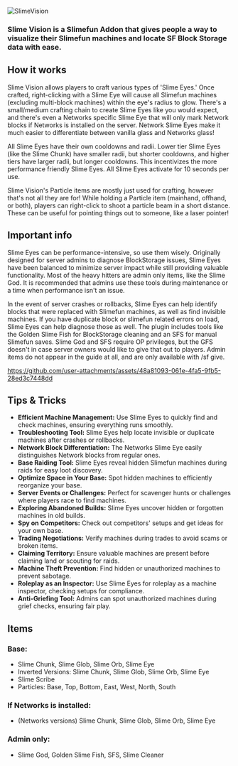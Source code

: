 ![SlimeVision](https://github.com/user-attachments/assets/044e9fec-5a44-4b16-b091-23738f4ae4bf)

### Slime Vision is a Slimefun Addon that gives people a way to visualize their Slimefun machines and locate SF Block Storage data with ease.

## How it works
Slime Vision allows players to craft various types of 'Slime Eyes.' Once crafted, right-clicking with a Slime Eye will cause all Slimefun machines (excluding multi-block machines) within the eye's radius to glow. There's a small/medium crafting chain to create Slime Eyes like you would expect, and there's even a Networks specific Slime Eye that will only mark Network blocks if Networks is installed on the server. Network Slime Eyes make it much easier to differentiate between vanilla glass and Networks glass!

All Slime Eyes have their own cooldowns and radii. Lower tier Slime Eyes (like the Slime Chunk) have smaller radii, but shorter cooldowns, and higher tiers have larger radii, but longer cooldowns. This incentivizes the more performance friendly Slime Eyes. All Slime Eyes activate for 10 seconds per use.

Slime Vision's Particle items are mostly just used for crafting, however that's not all they are for! While holding a Particle item (mainhand, offhand, or both), players can right-click to shoot a particle beam in a short distance. These can be useful for pointing things out to someone, like a laser pointer!

## Important info
Slime Eyes can be performance-intensive, so use them wisely. Originally designed for server admins to diagnose BlockStorage issues, Slime Eyes have been balanced to minimize server impact while still providing valuable functionality. Most of the heavy hitters are admin only items, like the Slime God. It is recommended that admins use these tools during maintenance or a time when performance isn't an issue.

In the event of server crashes or rollbacks, Slime Eyes can help identify blocks that were replaced with Slimefun machines, as well as find invisible machines. If you have duplicate block or slimefun related errors on load, Slime Eyes can help diagnose those as well. The plugin includes tools like the Golden Slime Fish for BlockStorage cleaning and an SFS for manual Slimefun saves. Slime God and SFS require OP privileges, but the GFS doesn't in case server owners would like to give that out to players. Admin items do not appear in the guide at all, and are only available with /sf give.

https://github.com/user-attachments/assets/48a81093-061e-4fa5-9fb5-28ed3c7448dd

## Tips & Tricks
- **Efficient Machine Management:**
  Use Slime Eyes to quickly find and check machines, ensuring everything runs smoothly.
- **Troubleshooting Tool:**
  Slime Eyes help locate invisible or duplicate machines after crashes or rollbacks.
- **Network Block Differentiation:**
  The Networks Slime Eye easily distinguishes Network blocks from regular ones.
- **Base Raiding Tool:**
  Slime Eyes reveal hidden Slimefun machines during raids for easy loot discovery.
- **Optimize Space in Your Base:**
  Spot hidden machines to efficiently reorganize your base.
- **Server Events or Challenges:**
  Perfect for scavenger hunts or challenges where players race to find machines.
- **Exploring Abandoned Builds:**
  Slime Eyes uncover hidden or forgotten machines in old builds.
- **Spy on Competitors:**
  Check out competitors' setups and get ideas for your own base.
- **Trading Negotiations:**
  Verify machines during trades to avoid scams or broken items.
- **Claiming Territory:**
  Ensure valuable machines are present before claiming land or scouting for raids.
- **Machine Theft Prevention:**
  Find hidden or unauthorized machines to prevent sabotage.
- **Roleplay as an Inspector:**
  Use Slime Eyes for roleplay as a machine inspector, checking setups for compliance.
- **Anti-Griefing Tool:**
  Admins can spot unauthorized machines during grief checks, ensuring fair play.
## Items
### Base:
- Slime Chunk, Slime Glob, Slime Orb, Slime Eye
- Inverted Versions: Slime Chunk, Slime Glob, Slime Orb, Slime Eye
- Slime Scribe
- Particles: Base, Top, Bottom, East, West, North, South
### If Networks is installed:
- (Networks versions) Slime Chunk, Slime Glob, Slime Orb, Slime Eye
### Admin only:
- Slime God, Golden Slime Fish, SFS, Slime Cleaner
